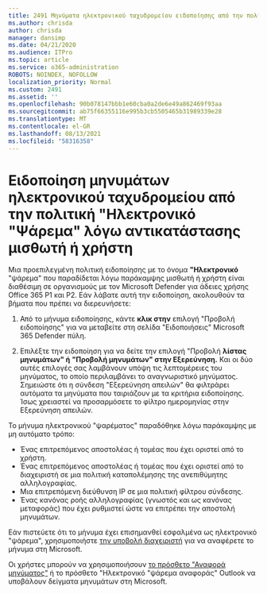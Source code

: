 ```yaml
---
title: 2491 Μηνύματα ηλεκτρονικού ταχυδρομείου ειδοποίησης από την πολιτική "Παράδοση ηλεκτρονικού "ψαρέματος" λόγω αντικατάστασης μισθωτή ή χρήστη
ms.author: chrisda
author: chrisda
manager: dansimp
ms.date: 04/21/2020
ms.audience: ITPro
ms.topic: article
ms.service: o365-administration
ROBOTS: NOINDEX, NOFOLLOW
localization_priority: Normal
ms.custom: 2491
ms.assetid: ''
ms.openlocfilehash: 90b078147bbb1e60cba0a2de6e49a862469f93aa
ms.sourcegitcommit: ab75f66355116e995b3cb5505465b31989339e28
ms.translationtype: MT
ms.contentlocale: el-GR
ms.lasthandoff: 08/13/2021
ms.locfileid: "58316358"
---
```

# <a name="alert-email-messages-from-the-phish-delivered-due-to-tenant-or-user-override-policy"></a>Ειδοποίηση μηνυμάτων ηλεκτρονικού ταχυδρομείου από την πολιτική "Ηλεκτρονικό "Ψάρεμα" λόγω αντικατάστασης μισθωτή ή χρήστη

Μια προεπιλεγμένη πολιτική ειδοποίησης με το όνομα **"Ηλεκτρονικό** "ψάρεμα" που παραδίδεται λόγω παράκαμψης μισθωτή ή χρήστη είναι διαθέσιμη σε οργανισμούς με τον Microsoft Defender για άδειες χρήσης Office 365 P1 και P2. Εάν λάβατε αυτή την ειδοποίηση, ακολουθούν τα βήματα που πρέπει να διερευνήσετε:

1. Από το μήνυμα ειδοποίησης, κάντε  **κλικ στην** επιλογή "Προβολή ειδοποίησης" για να μεταβείτε στη σελίδα "Ειδοποιήσεις" Microsoft 365 Defender πύλη.

2. Επιλέξτε την ειδοποίηση για να δείτε την επιλογή "Προβολή **λίστας μηνυμάτων" ή** **"Προβολή μηνυμάτων" στην Εξερεύνηση.** Και οι δύο αυτές επιλογές σας λαμβάνουν υπόψη τις λεπτομέρειες του μηνύματος, το οποίο περιλαμβάνει το αναγνωριστικό μηνύματος. Σημειώστε ότι η σύνδεση "Εξερεύνηση απειλών" θα φιλτράρει αυτόματα τα μηνύματα που ταιριάζουν με τα κριτήρια ειδοποίησης. Ίσως χρειαστεί να προσαρμόσετε το φίλτρο ημερομηνίας στην Εξερεύνηση απειλών.

Το μήνυμα ηλεκτρονικού "ψαρέματος" παραδόθηκε λόγω παράκαμψης με μη αυτόματο τρόπο:

- Ένας επιτρεπόμενος αποστολέας ή τομέας που έχει οριστεί από το χρήστη.
- Ένας επιτρεπόμενος αποστολέας ή τομέας που έχει οριστεί από το διαχειριστή σε μια πολιτική καταπολέμησης της ανεπιθύμητης αλληλογραφίας.
- Μια επιτρεπόμενη διεύθυνση IP σε μια πολιτική φίλτρου σύνδεσης.
- Ένας κανόνας ροής αλληλογραφίας (γνωστός και ως κανόνας μεταφοράς) που έχει ρυθμιστεί ώστε να επιτρέπει την αποστολή μηνυμάτων.

Εάν πιστεύετε ότι το μήνυμα έχει επισημανθεί εσφαλμένα ως ηλεκτρονικό "ψάρεμα", χρησιμοποιήστε [την υποβολή διαχειριστή](https://docs.microsoft.com/microsoft-365/security/office-365-security/admin-submission) για να αναφέρετε το μήνυμα στη Microsoft.

Οι χρήστες μπορούν να χρησιμοποιήσουν [το πρόσθετο "Αναφορά μηνύματος"](https://docs.microsoft.com/microsoft-365/security/office-365-security/enable-the-report-message-add-in) ή το πρόσθετο "Ηλεκτρονικό "ψάρεμα αναφοράς" Outlook να υποβάλουν δείγματα μηνυμάτων στη Microsoft.
